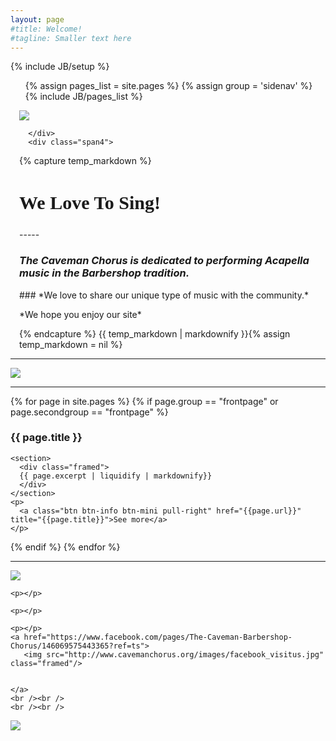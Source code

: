 ```yaml
---
layout: page
#title: Welcome!
#tagline: Smaller text here
---
```

{% include JB/setup %}

<!-- Navigation -->
<div class="row">
  <div class="span2">
    <ul class="c-nav-side">
      {% assign pages_list = site.pages %}
      {% assign group = 'sidenav' %}
      {% include JB/pages_list %}
    </ul>
  </div>
  <div class="span10 banner-section">
    <div class="row-fluid" style="padding-left: 1em">
      <div class="span8">
        <div class="framecontainer">
          <img src="http://www.cavemanchorus.org/images/american2.jpg" class="framed" />
        </div>
		
      </div>
      <div class="span4">
{% capture temp_markdown %}
<h2 style="font-family:verdana;color:#gggggg;font-family: 'Racing Sans One', cursive;font-size:30px;">We Love To Sing!</h2>
 -----
 <p></p>
<h3> <i> The Caveman Chorus is dedicated to performing Acapella music in the Barbershop tradition.</i></h3>
<p></p>
<p></p>
### *We love to share our unique type of music with the community.*
<p></p>
*We hope you enjoy our site*

{% endcapture %}
{{ temp_markdown | markdownify }}{% assign temp_markdown = nil %}
      </div>
    </div>
  </div>
</div>

---

<img src="http://www.cavemanchorus.org/images/Christmas_Concert_Banner.jpg" class="framed"/>

---

<div class="row">
{% for page in site.pages %}
  {% if page.group == "frontpage" or page.secondgroup == "frontpage" %}
  <div class="span4">
    <h3>{{ page.title }}</h3>

    <section>
      <div class="framed">
      {{ page.excerpt | liquidify | markdownify}}
      </div>
    </section>
    <p>
      <a class="btn btn-info btn-mini pull-right" href="{{page.url}}" title="{{page.title}}">See more</a>
    </p>
  </div>
  {% endif %}
{% endfor %}
</div>

----
<div>
  <div class="span4 footer-left">
    <a href="http://barbershop.org"> 
      <img src="http://www.cavemanchorus.org/BHSlogo.gif" class="framed"/>
    </a>
    <p></p>
    <p></p>
    
    <p></p>
  
    <p></p>
   
  </div>
  <div class="span4 footer-middle">
    
    <p></p>
    <a href="https://www.facebook.com/pages/The-Caveman-Barbershop-Chorus/146069575443365?ref=ts">
       <img src="http://www.cavemanchorus.org/images/facebook_visitus.jpg" class="framed"/>
    
     
    </a>
    <br /><br />
    <br /><br />
    
  </div>
  <div class="span3 footer-right">
    <a href="http://www.cardinaldistrict.org">
      <img src="http://www.cavemanchorus.org/cardinallogo.gif" class="framed"/>
    </a>
    <p></p>
    <p></p>
    <p></p>
    <p></p>
    <p></p>
    <p></p>
    <p></p>
    <p></p>
  </div>
</div>

